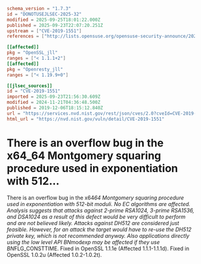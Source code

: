 ```toml
schema_version = "1.7.3"
id = "DONOTUSEJLSEC-2025-32"
modified = 2025-09-25T18:01:22.000Z
published = 2025-09-23T22:07:20.251Z
upstream = ["CVE-2019-1551"]
references = ["http://lists.opensuse.org/opensuse-security-announce/2020-01/msg00030.html", "http://packetstormsecurity.com/files/155754/Slackware-Security-Advisory-openssl-Updates.html", "https://git.openssl.org/gitweb/?p=openssl.git%3Ba=commitdiff%3Bh=419102400a2811582a7a3d4a4e317d72e5ce0a8f", "https://git.openssl.org/gitweb/?p=openssl.git%3Ba=commitdiff%3Bh=f1c5eea8a817075d31e43f5876993c6710238c98", "https://lists.debian.org/debian-lts-announce/2022/03/msg00023.html", "https://lists.fedoraproject.org/archives/list/package-announce%40lists.fedoraproject.org/message/DDHOAATPWJCXRNFMJ2SASDBBNU5RJONY/", "https://lists.fedoraproject.org/archives/list/package-announce%40lists.fedoraproject.org/message/EXDDAOWSAIEFQNBHWYE6PPYFV4QXGMCD/", "https://lists.fedoraproject.org/archives/list/package-announce%40lists.fedoraproject.org/message/XVEP3LAK4JSPRXFO4QF4GG2IVXADV3SO/", "https://seclists.org/bugtraq/2019/Dec/39", "https://seclists.org/bugtraq/2019/Dec/46", "https://security.gentoo.org/glsa/202004-10", "https://security.netapp.com/advisory/ntap-20191210-0001/", "https://usn.ubuntu.com/4376-1/", "https://usn.ubuntu.com/4504-1/", "https://www.debian.org/security/2019/dsa-4594", "https://www.debian.org/security/2021/dsa-4855", "https://www.openssl.org/news/secadv/20191206.txt", "https://www.oracle.com/security-alerts/cpuApr2021.html", "https://www.oracle.com/security-alerts/cpujan2021.html", "https://www.oracle.com/security-alerts/cpujul2020.html", "https://www.tenable.com/security/tns-2019-09", "https://www.tenable.com/security/tns-2020-03", "https://www.tenable.com/security/tns-2020-11", "https://www.tenable.com/security/tns-2021-10", "http://lists.opensuse.org/opensuse-security-announce/2020-01/msg00030.html", "http://packetstormsecurity.com/files/155754/Slackware-Security-Advisory-openssl-Updates.html", "https://git.openssl.org/gitweb/?p=openssl.git%3Ba=commitdiff%3Bh=419102400a2811582a7a3d4a4e317d72e5ce0a8f", "https://git.openssl.org/gitweb/?p=openssl.git%3Ba=commitdiff%3Bh=f1c5eea8a817075d31e43f5876993c6710238c98", "https://lists.debian.org/debian-lts-announce/2022/03/msg00023.html", "https://lists.fedoraproject.org/archives/list/package-announce%40lists.fedoraproject.org/message/DDHOAATPWJCXRNFMJ2SASDBBNU5RJONY/", "https://lists.fedoraproject.org/archives/list/package-announce%40lists.fedoraproject.org/message/EXDDAOWSAIEFQNBHWYE6PPYFV4QXGMCD/", "https://lists.fedoraproject.org/archives/list/package-announce%40lists.fedoraproject.org/message/XVEP3LAK4JSPRXFO4QF4GG2IVXADV3SO/", "https://seclists.org/bugtraq/2019/Dec/39", "https://seclists.org/bugtraq/2019/Dec/46", "https://security.gentoo.org/glsa/202004-10", "https://security.netapp.com/advisory/ntap-20191210-0001/", "https://usn.ubuntu.com/4376-1/", "https://usn.ubuntu.com/4504-1/", "https://www.debian.org/security/2019/dsa-4594", "https://www.debian.org/security/2021/dsa-4855", "https://www.openssl.org/news/secadv/20191206.txt", "https://www.oracle.com/security-alerts/cpuApr2021.html", "https://www.oracle.com/security-alerts/cpujan2021.html", "https://www.oracle.com/security-alerts/cpujul2020.html", "https://www.tenable.com/security/tns-2019-09", "https://www.tenable.com/security/tns-2020-03", "https://www.tenable.com/security/tns-2020-11", "https://www.tenable.com/security/tns-2021-10"]

[[affected]]
pkg = "OpenSSL_jll"
ranges = ["< 1.1.1+2"]
[[affected]]
pkg = "Openresty_jll"
ranges = ["< 1.19.9+0"]

[[jlsec_sources]]
id = "CVE-2019-1551"
imported = 2025-09-23T21:56:30.609Z
modified = 2024-11-21T04:36:48.500Z
published = 2019-12-06T18:15:12.840Z
url = "https://services.nvd.nist.gov/rest/json/cves/2.0?cveId=CVE-2019-1551"
html_url = "https://nvd.nist.gov/vuln/detail/CVE-2019-1551"
```

# There is an overflow bug in the x64_64 Montgomery squaring procedure used in exponentiation with 512...

There is an overflow bug in the x64*64 Montgomery squaring procedure used in exponentiation with 512-bit moduli. No EC algorithms are affected. Analysis suggests that attacks against 2-prime RSA1024, 3-prime RSA1536, and DSA1024 as a result of this defect would be very difficult to perform and are not believed likely. Attacks against DH512 are considered just feasible. However, for an attack the target would have to re-use the DH512 private key, which is not recommended anyway. Also applications directly using the low level API BN*mod*exp may be affected if they use BN*FLG_CONSTTIME. Fixed in OpenSSL 1.1.1e (Affected 1.1.1-1.1.1d). Fixed in OpenSSL 1.0.2u (Affected 1.0.2-1.0.2t).

